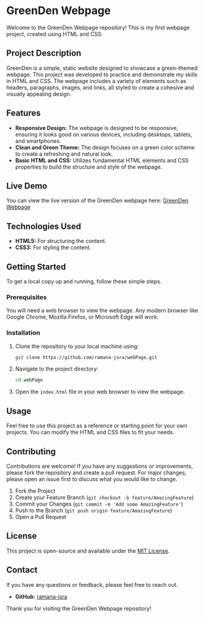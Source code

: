 # GreenDen Webpage

Welcome to the GreenDen Webpage repository! This is my first webpage project, created using HTML and CSS.

## Project Description

GreenDen is a simple, static website designed to showcase a green-themed webpage. This project was developed to practice and demonstrate my skills in HTML and CSS. The webpage includes a variety of elements such as headers, paragraphs, images, and links, all styled to create a cohesive and visually appealing design.

## Features

- **Responsive Design:** The webpage is designed to be responsive, ensuring it looks good on various devices, including desktops, tablets, and smartphones.
- **Clean and Green Theme:** The design focuses on a green color scheme to create a refreshing and natural look.
- **Basic HTML and CSS:** Utilizes fundamental HTML elements and CSS properties to build the structure and style of the webpage.

## Live Demo

You can view the live version of the GreenDen webpage here: [GreenDen Webpage](https://ramana-jsra.github.io/webPage/)

## Technologies Used

- **HTML5:** For structuring the content.
- **CSS3:** For styling the content.

## Getting Started

To get a local copy up and running, follow these simple steps.

### Prerequisites

You will need a web browser to view the webpage. Any modern browser like Google Chrome, Mozilla Firefox, or Microsoft Edge will work.

### Installation

1. Clone the repository to your local machine using:
    ```bash
    git clone https://github.com/ramana-jsra/webPage.git
    ```

2. Navigate to the project directory:
    ```bash
    cd webPage
    ```

3. Open the `index.html` file in your web browser to view the webpage.

## Usage

Feel free to use this project as a reference or starting point for your own projects. You can modify the HTML and CSS files to fit your needs.

## Contributing

Contributions are welcome! If you have any suggestions or improvements, please fork the repository and create a pull request. For major changes, please open an issue first to discuss what you would like to change.

1. Fork the Project
2. Create your Feature Branch (`git checkout -b feature/AmazingFeature`)
3. Commit your Changes (`git commit -m 'Add some AmazingFeature'`)
4. Push to the Branch (`git push origin feature/AmazingFeature`)
5. Open a Pull Request

## License

This project is open-source and available under the [MIT License](LICENSE).

## Contact

If you have any questions or feedback, please feel free to reach out.

- **GitHub:** [ramana-jsra](https://github.com/ramana-jsra)

Thank you for visiting the GreenDen Webpage repository!
